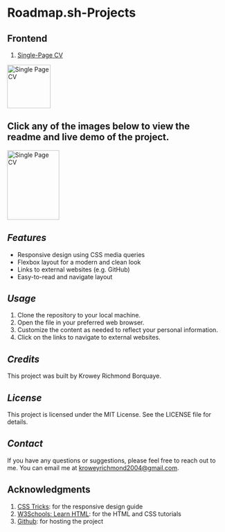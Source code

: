 # **Roadmap.sh-Projects**


## **Frontend**

1. [Single-Page CV](https://roadmap.sh/projects/single-page-cv) 
<p align="left">
  <a href='https://github.com/77Kromo/roadmap.sh-projects/blob/main/Frontend-projects/Single-Page-CV/README.md'>
    <img width="100px" height="100px" src='https://github.com/77Kromo/roadmap.sh-projects/blob/main/Frontend-projects/Single-Page-CV/Single-Page-CV.png?raw=true' alt='Single Page CV' />
  </a>
</p>

## **Click any of the images below to view the readme and live demo of the project.**
<p align="left">
  <a href='https://github.com/77Kromo/roadmap.sh-projects/blob/main/Frontend-projects/Single-Page-CV'>
    <img width="120px" height="160px" src='https://github.com/77Kromo/roadmap.sh-projects/blob/main/Frontend-projects/Single-Page-CV/Single-Page-CV.png?raw=true' alt='Single Page CV' />
  </a>
</p>

## *Features*

- Responsive design using CSS media queries
- Flexbox layout for a modern and clean look
- Links to external websites (e.g. GitHub)
- Easy-to-read and navigate layout

## *Usage*

1. Clone the repository to your local machine.
2. Open the file in your preferred web browser.
3. Customize the content as needed to reflect your personal information.
4. Click on the links to navigate to external websites.

## *Credits*

This project was built by Krowey Richmond Borquaye.

## *License*

This project is licensed under the MIT License. See the LICENSE file for details.

## *Contact*

If you have any questions or suggestions, please feel free to reach out to me. You can email me at [kroweyrichmond2004@gmail.com](mailto:kroweyrichmond2004@gmail.com).



Acknowledgments
----------------------------------------------------------------

1. [CSS Tricks](https://www.w3schools.com/css/default.asp): for the responsive design guide
2. [W3Schools: Learn HTML](https://www.w3schools.com/html): for the HTML and CSS tutorials
3. [Github](https://github.com/): for hosting the project
